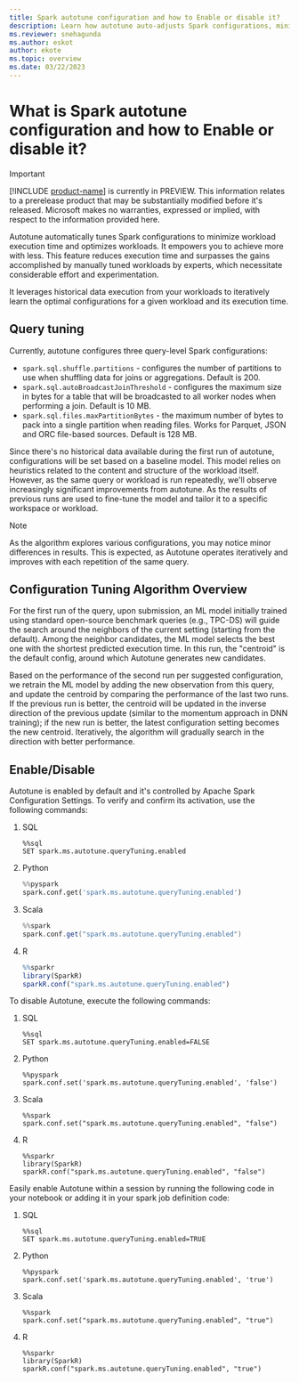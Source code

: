 ```yaml
---
title: Spark autotune configuration and how to Enable or disable it?
description: Learn how autotune auto-adjusts Spark configurations, minimizing workload execution time and optimizing performance. You can enable or disable autotune.
ms.reviewer: snehagunda
ms.author: eskot
author: ekote
ms.topic: overview
ms.date: 03/22/2023
---
```


# What is Spark autotune configuration and how to Enable or disable it?
> [!IMPORTANT]
> [!INCLUDE [product-name](../includes/product-name.md)] is currently in PREVIEW. This information relates to a prerelease product that may be substantially modified before it's released. Microsoft makes no warranties, expressed or implied, with respect to the information provided here.

Autotune automatically tunes Spark configurations to minimize workload execution time and optimizes workloads. It empowers you to achieve more with less. This feature reduces execution time and surpasses the gains accomplished by manually tuned workloads by experts, which necessitate considerable effort and experimentation.

It leverages historical data execution from your workloads to iteratively learn the optimal configurations for a given workload and its execution time.

## Query tuning

Currently, autotune configures three query-level Spark configurations:
* `spark.sql.shuffle.partitions` - configures the number of partitions to use when shuffling data for joins or aggregations. Default is 200.
* `spark.sql.autoBroadcastJoinThreshold` - configures the maximum size in bytes for a table that will be broadcasted to all worker nodes when performing a join. Default is 10 MB.
* `spark.sql.files.maxPartitionBytes` - the maximum number of bytes to pack into a single partition when reading files. Works for Parquet, JSON and ORC file-based sources. Default is 128 MB.


Since there's no historical data available during the first run of autotune, configurations will be set based on a baseline model. This model relies on heuristics related to the content and structure of the workload itself. However, as the same query or workload is run repeatedly, we'll observe increasingly significant improvements from autotune. As the results of previous runs are used to fine-tune the model and tailor it to a specific workspace or workload.

>[!NOTE]
> As the algorithm explores various configurations, you may notice minor differences in results. This is expected, as Autotune operates iteratively and improves with each repetition of the same query.

## Configuration Tuning Algorithm Overview
For the first run of the query, upon submission, an ML model initially trained using standard open-source benchmark queries (e.g., TPC-DS) will guide the search around the neighbors of the current setting (starting from the default). Among the neighbor candidates, the ML model selects the best one with the shortest predicted execution time. In this run, the "centroid" is the default config, around which Autotune generates new candidates.

Based on the performance of the second run per suggested configuration, we retrain the ML model by adding the new observation from this query, and update the centroid by comparing the performance of the last two runs. If the previous run is better, the centroid will be updated in the inverse direction of the previous update (similar to the momentum approach in DNN training); if the new run is better, the latest configuration setting becomes the new centroid. Iteratively, the algorithm will gradually search in the direction with better performance.


## Enable/Disable

Autotune is enabled by default and it's controlled by Apache Spark Configuration Settings. To verify and confirm its activation, use the following commands:
1. SQL
   ```
   %%sql 
   SET spark.ms.autotune.queryTuning.enabled 
   ```
1. Python 
   ```python
   %%pyspark  
   spark.conf.get('spark.ms.autotune.queryTuning.enabled')   
   ```
1. Scala 
   ```scala
   %%spark  
   spark.conf.get("spark.ms.autotune.queryTuning.enabled") 
   ```
1. R
   ```r
   %%sparkr
   library(SparkR)
   sparkR.conf("spark.ms.autotune.queryTuning.enabled")
   ```

To disable Autotune, execute the following commands:
1. SQL
   ```
   %%sql 
   SET spark.ms.autotune.queryTuning.enabled=FALSE 
   ```
1. Python 
   ```
   %%pyspark  
   spark.conf.set('spark.ms.autotune.queryTuning.enabled', 'false')   
   ```
1. Scala 
   ```
   %%spark  
   spark.conf.set("spark.ms.autotune.queryTuning.enabled", "false") 
   ```
1. R
   ```
   %%sparkr
   library(SparkR)
   sparkR.conf("spark.ms.autotune.queryTuning.enabled", "false")
   ```

Easily enable Autotune within a session by running the following code in your notebook or adding it in your spark job definition code: 

1. SQL
   ```
   %%sql 
   SET spark.ms.autotune.queryTuning.enabled=TRUE 
   ```
1. Python 
   ```
   %%pyspark  
   spark.conf.set('spark.ms.autotune.queryTuning.enabled', 'true')   
   ```
1. Scala 
   ```
   %%spark  
   spark.conf.set("spark.ms.autotune.queryTuning.enabled", "true") 
   ```
1. R
   ```
   %%sparkr
   library(SparkR)
   sparkR.conf("spark.ms.autotune.queryTuning.enabled", "true")
   ```
